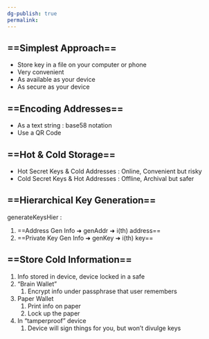 ```yaml
---
dg-publish: true
permalink:
---
```







## ==Simplest Approach==

- Store key in a file on your computer or phone
- Very convenient
- As available as your device
- As secure as your device

## ==Encoding Addresses==

- As a text string : base58 notation
- Use a QR Code

## ==Hot & Cold Storage==

- Hot Secret Keys & Cold Addresses : Online, Convenient but risky
- Cold Secret Keys & Hot Addresses : Offline, Archival but safer

## ==Hierarchical Key Generation==

generateKeysHier :

1. ==Address Gen Info ➜ genAddr ➜ i(th) address==
2. ==Private Key Gen Info ➜ genKey ➜ i(th) key==

## ==Store Cold Information==

1. Info stored in device, device locked in a safe
2. “Brain Wallet”
    1. Encrypt info under passphrase that user remembers
3. Paper Wallet
    1. Print info on paper
    2. Lock up the paper
4. In “tamperproof” device
    1. Device will sign things for you, but won’t divulge keys